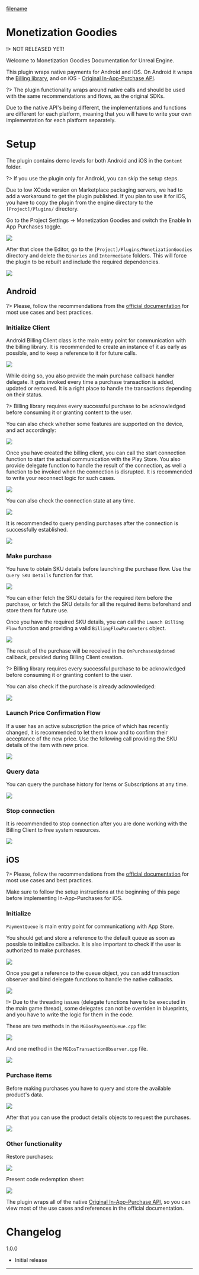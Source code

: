 [filename](common/common_ue_header.md ':include')

# **Monetization Goodies**

!> NOT RELEASED YET!

Welcome to Monetization Goodies Documentation for Unreal Engine.

This plugin wraps native payments for Android and iOS. On Android it wraps the [Billing library](https://developer.android.com/google/play/billing/integrate), and on iOS - [Original In-App-Purchase API](https://developer.apple.com/documentation/storekit/original_api_for_in-app_purchase?language=objc).

?> The plugin functionality wraps around native calls and should be used with the same recommendations and flows, as the original SDKs.

Due to the native API's being different, the implementations and functions are different for each platform, meaning that you will have to write your own implementation for each platform separately.

# Setup

The plugin contains demo levels for both Android and iOS in the `Content` folder.

?> If you use the plugin only for Android, you can skip the setup steps.

Due to low XCode version on Marketplace packaging servers, we had to add a workaround to get the plugin published. If you plan to use it for iOS, you have to copy the plugin from the engine directory to the `[Project]/Plugins/` directory.

Go to the Project Settings -> Monetization Goodies and switch the Enable In App Purchases toggle.

![](images/monetization/monetization-0.png)

After that close the Editor, go to the `[Project]/Plugins/MonetizationGoodies` directory and delete the `Binaries` and `Intermediate` folders. This will force the plugin to be rebuilt and include the required dependencies. 

![](images/monetization/monetization-1.png)

## Android

?> Please, follow the recommendations from the [official documentation](https://developer.android.com/google/play/billing/integrate) for most use cases and best practices.

### Initialize Client

Android Billing Client class is the main entry point for communication with the billing library. It is recommended to create an instance of it as early as possible, and to keep a reference to it for future calls.

![](images/monetization/monetization-2.png)

While doing so, you also provide the main purchase callback handler delegate. It gets invoked every time a purchase transaction is added, updated or removed. It is a right place to handle the transactions depending on their status.

?> Billing library requires every successful purchase to be acknowledged before consuming it or granting content to the user.

You can also check whether some features are supported on the device, and act accordingly:

![](images/monetization/monetization-4.png)

Once you have created the billing client, you can call the start connection function to start the actual communication with the Play Store. You also provide delegate function to handle the result of the connection, as well a function to be invoked when the connection is disrupted. It is recommended to write your reconnect logic for such cases.

![](images/monetization/monetization-5.png)

You can also check the connection state at any time.

![](images/monetization/monetization-6.png)

It is recommended to query pending purchases after the connection is successfully established.

![](images/monetization/monetization-7.png)

### Make purchase

You have to obtain SKU details before launching the purchase flow. Use the `Query SKU Details` function for that.

![](images/monetization/monetization-8.png)

You can either fetch the SKU details for the required item before the purchase, or fetch the SKU details for all the required items beforehand and store them for future use.

Once you have the required SKU details, you can call the `Launch Billing Flow` function and providing a valid `BillingFlowParameters` object.

![](images/monetization/monetization-9.png)

The result of the purchase will be received in the `OnPurchasesUpdated` callback, provided during Billing Client creation.

?> Billing library requires every successful purchase to be acknowledged before consuming it or granting content to the user.

You can also check if the purchase is already acknowledged:

![](images/monetization/monetization-3.png)

### Launch Price Confirmation Flow

If a user has an active subscription the price of which has recently changed, it is recommended to let them know and to confirm their acceptance of the new price. Use the following call providing the SKU details of the item with new price.

![](images/monetization/monetization-10.png)

### Query data

You can query the purchase history for Items or Subscriptions at any time.

![](images/monetization/monetization-11.png)

### Stop connection

It is recommended to stop connection after you are done working with the Billing Client to free system resources.

![](images/monetization/monetization-12.png)

## iOS

?> Please, follow the recommendations from the [official documentation](https://developer.apple.com/documentation/storekit/original_api_for_in-app_purchase?language=objc) for most use cases and best practices.

Make sure to follow the setup instructions at the beginning of this page before implementing In-App-Purchases for iOS.

### Initialize

`PaymentQueue` is main entry point for communicationg with App Store.

You should get and store a reference to the default queue as soon as possible to initialize callbacks.
It is also important to check if the user is authorized to make purchases.

![](images/monetization/monetization-13.png)

Once you get a reference to the queue object, you can add transaction observer and bind delegate functions to handle the native callbacks.

![](images/monetization/monetization-14.png)

!> Due to the threading issues (delegate functions have to be executed in the main game thread), some delegates can not be overriden in blueprints, and you have to write the logic for them in the code.

These are two methods in the `MGIosPaymentQueue.cpp` file:

![](images/monetization/monetization-15.png)

And one method in the `MGIosTransactionObserver.cpp` file.

![](images/monetization/monetization-16.png)

### Purchase items

Before making purchases you have to query and store the available product's data.

![](images/monetization/monetization-17.png)

After that you can use the product details objects to request the purchases.

![](images/monetization/monetization-18.png)

### Other functionality

Restore purchases:

![](images/monetization/monetization-19.png)

Present code redemption sheet:

![](images/monetization/monetization-20.png)

The plugin wraps all of the native [Original In-App-Purchase API](https://developer.apple.com/documentation/storekit/original_api_for_in-app_purchase?language=objc), so you can view most of the use cases and references in the official documentation.

# Changelog

1.0.0

* Initial release

---
